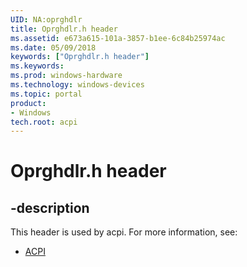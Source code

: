 ```yaml
---
UID: NA:oprghdlr
title: Oprghdlr.h header
ms.assetid: e673a615-101a-3857-b1ee-6c84b25974ac
ms.date: 05/09/2018
keywords: ["Oprghdlr.h header"]
ms.keywords: 
ms.prod: windows-hardware
ms.technology: windows-devices
ms.topic: portal
product:
- Windows
tech.root: acpi
---
```


# Oprghdlr.h header

## -description

This header is used by acpi. For more information, see:

- [ACPI](../_acpi/index.md)<br><br>
